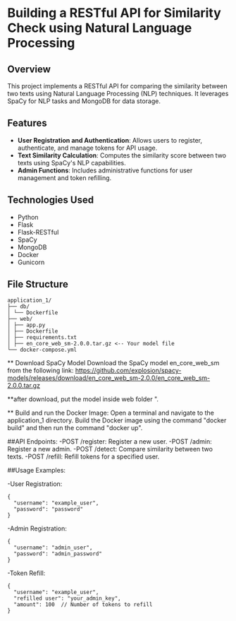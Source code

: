# Building a RESTful API for Similarity Check using Natural Language Processing

## Overview
This project implements a RESTful API for comparing the similarity between two texts using Natural Language Processing (NLP) techniques. It leverages SpaCy for NLP tasks and MongoDB for data storage.

## Features
- **User Registration and Authentication**: Allows users to register, authenticate, and manage tokens for API usage.
- **Text Similarity Calculation**: Computes the similarity score between two texts using SpaCy's NLP capabilities.
- **Admin Functions**: Includes administrative functions for user management and token refilling.

## Technologies Used
- Python
- Flask
- Flask-RESTful
- SpaCy
- MongoDB
- Docker
- Gunicorn

## File Structure
```
application_1/
├── db/
│ └── Dockerfile
├── web/
│ ├── app.py
│ ├── Dockerfile
│ ├── requirements.txt
│ ├── en_core_web_sm-2.0.0.tar.gz <-- Your model file
└── docker-compose.yml

```

** Download SpaCy Model
Download the SpaCy model en_core_web_sm from the following link: https://github.com/explosion/spacy-models/releases/download/en_core_web_sm-2.0.0/en_core_web_sm-2.0.0.tar.gz

**after download, put the model inside web folder ".

** Build and run the Docker Image:
Open a terminal and navigate to the application_1 directory. Build the Docker image using the command "docker build" and then run the command "docker up".


##API Endpoints:
-POST /register: Register a new user.
-POST /admin: Register a new admin.
-POST /detect: Compare similarity between two texts.
-POST /refill: Refill tokens for a specified user.


##Usage Examples:


-User Registration:
```
{
  "username": "example_user",
  "password": "password"
}
```

-Admin Registration:
```
{
  "username": "admin_user",
  "password": "admin_password"
}

```

-Token Refill:
```
{
  "username": "example_user",
  "refilled user": "your_admin_key",
  "amount": 100  // Number of tokens to refill
}
```

